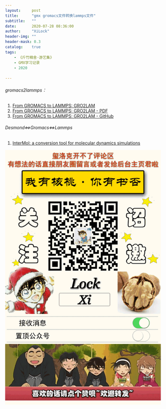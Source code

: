 ```yaml
---
layout:     post
title:      "gmx gromacs文件转换lammps文件"
subtitle:   ""
date:       2020-07-28 08:36:00
author:     "XiLock"
header-img: ""
header-mask: 0.3
catalog:    true
tags:
    - 《斤竹精舍·游艺集》
    - GMX学习记录
    - 2020

---
```







###### gromacs2lammps：
1. [From GROMACS to LAMMPS: GRO2LAM](https://link.springer.com/article/10.1007/s00894-019-4011-x)
1. [From GROMACS to LAMMPS: GRO2LAM - PDF ](http://molakirlee.github.io/attachment/gmx/JMM2019_Article_FromGROMACSToLAMMPSGRO2LAM.pdf)
1. [From GROMACS to LAMMPS: GRO2LAM - GitHub ](https://github.com/hernanchavezthielemann/GRO2LAM)

###### Desmond<=>Gromacs<=>Lammps 
1. [InterMol: a conversion tool for molecular dynamics simulations](https://github.com/shirtsgroup/InterMol)


![](/img/wc-tail.GIF)
